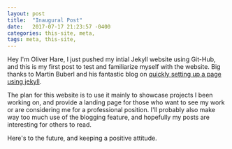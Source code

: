 ```yaml
---
layout: post
title:  "Inaugural Post"
date:   2017-07-17 21:23:57 -0400
categories: this-site, meta,
tags: meta, this-site,
---
```

Hey I'm Oliver Hare, I just pushed my intial Jekyll website using Git-Hub, and this is my first post to test and familiarize myself with the website. Big thanks to Martin Buberl and his fantastic blog on [quickly setting up a page using jekyll][martinbuberl-tutorial].

The plan for this website is to use it mainly to showcase projects I been working on, and provide a landing page for those who want to see my work or are considering me for a professional position. I'll probably also make way too much use of the blogging feature, and hopefully my posts are interesting for others to read.

Here's to the future, and keeping a positive attitude.

[martinbuberl-tutorial]: https://martinbuberl.com/blog/setup-jekyll-on-windows-and-host-it-on-github-pages/
